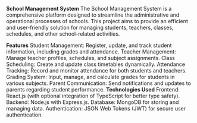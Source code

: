 **School Management System**
The School Management System is a comprehensive platform designed to streamline the administrative and operational processes of schools. This project aims to provide an efficient and user-friendly solution for managing students, teachers, classes, schedules, and other school-related activities.

**Features**
Student Management: Register, update, and track student information, including grades and attendance.
Teacher Management: Manage teacher profiles, schedules, and subject assignments.
Class Scheduling: Create and update class timetables dynamically.
Attendance Tracking: Record and monitor attendance for both students and teachers.
Grading System: Input, manage, and calculate grades for students in various subjects.
Parent Communication: Send notifications and updates to parents regarding student performance.
**Technologies Used**
Frontend: React.js (with optional integration of TypeScript for better type safety).
Backend: Node.js with Express.js.
Database: MongoDB for storing and managing data.
Authentication: JSON Web Tokens (JWT) for secure user authentication.
